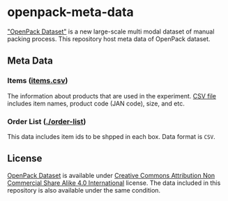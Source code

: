 # openpack-meta-data

["OpenPack Dataset"](https://open-pack.github.io/) is a new large-scale multi modal dataset of manual packing process.
This repository host meta data of OpenPack dataset.

## Meta Data

### Items ([items.csv](./items.csv))

The information about products that are used in the experiment.
[CSV file](./items.csv) includes item names, product code (JAN code), size, and etc.

### Order List ([./order-list](./order-list))

This data includes item ids to be shpped in each box. Data format is `CSV`.


## License

[OpenPack Dataset](https://doi.org/10.5281/zenodo.5909086) is available under [Creative Commons Attribution Non Commercial Share Alike 4.0 International](https://creativecommons.org/licenses/by-nc-sa/4.0/legalcode) license. The data included in this repository is also available under the same condition.
